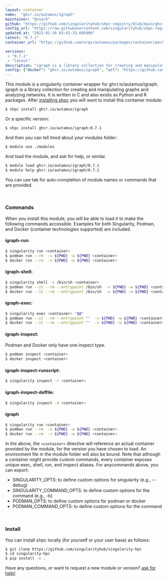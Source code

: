 ```yaml
---
layout: container
name:  "ghcr.io/autamus/igraph"
maintainer: "@vsoch"
github: "https://github.com/singularityhub/shpc-registry/blob/main/ghcr.io/autamus/igraph/container.yaml"
config_url: "https://raw.githubusercontent.com/singularityhub/shpc-registry/main/ghcr.io/autamus/igraph/container.yaml"
updated_at: "2023-01-30 03:42:33.695909"
latest: "0.7.1"
container_url: "https://github.com/orgs/autamus/packages/container/package/igraph"

versions:
 - "0.7.1"
 - "latest"
description: "igraph is a library collection for creating and manipulating graphs and analyzing networks. It is written in C and also exists as Python and R packages."
config: {"docker": "ghcr.io/autamus/igraph", "url": "https://github.com/orgs/autamus/packages/container/package/igraph", "maintainer": "@vsoch", "description": "igraph is a library collection for creating and manipulating graphs and analyzing networks. It is written in C and also exists as Python and R packages.", "latest": {"0.7.1": "sha256:2a6771a24bfc82a73388c410e93db25b0060c7100adaaea9097e92becd56850d"}, "tags": {"0.7.1": "sha256:2a6771a24bfc82a73388c410e93db25b0060c7100adaaea9097e92becd56850d", "latest": "sha256:2a6771a24bfc82a73388c410e93db25b0060c7100adaaea9097e92becd56850d"}}
---
```


This module is a singularity container wrapper for ghcr.io/autamus/igraph.
igraph is a library collection for creating and manipulating graphs and analyzing networks. It is written in C and also exists as Python and R packages.
After [installing shpc](#install) you will want to install this container module:


```bash
$ shpc install ghcr.io/autamus/igraph
```

Or a specific version:

```bash
$ shpc install ghcr.io/autamus/igraph:0.7.1
```

And then you can tell lmod about your modules folder:

```bash
$ module use ./modules
```

And load the module, and ask for help, or similar.

```bash
$ module load ghcr.io/autamus/igraph/0.7.1
$ module help ghcr.io/autamus/igraph/0.7.1
```

You can use tab for auto-completion of module names or commands that are provided.

<br>

### Commands

When you install this module, you will be able to load it to make the following commands accessible.
Examples for both Singularity, Podman, and Docker (container technologies supported) are included.

#### igraph-run:

```bash
$ singularity run <container>
$ podman run --rm  -v ${PWD} -w ${PWD} <container>
$ docker run --rm  -v ${PWD} -w ${PWD} <container>
```

#### igraph-shell:

```bash
$ singularity shell -s /bin/sh <container>
$ podman run --it --rm --entrypoint /bin/sh  -v ${PWD} -w ${PWD} <container>
$ docker run --it --rm --entrypoint /bin/sh  -v ${PWD} -w ${PWD} <container>
```

#### igraph-exec:

```bash
$ singularity exec <container> "$@"
$ podman run --it --rm --entrypoint ""  -v ${PWD} -w ${PWD} <container> "$@"
$ docker run --it --rm --entrypoint ""  -v ${PWD} -w ${PWD} <container> "$@"
```

#### igraph-inspect:

Podman and Docker only have one inspect type.

```bash
$ podman inspect <container>
$ docker inspect <container>
```

#### igraph-inspect-runscript:

```bash
$ singularity inspect -r <container>
```

#### igraph-inspect-deffile:

```bash
$ singularity inspect -d <container>
```



#### igraph

```bash
$ singularity run <container>
$ podman run --rm  -v ${PWD} -w ${PWD} <container>
$ docker run --rm  -v ${PWD} -w ${PWD} <container>
```


In the above, the `<container>` directive will reference an actual container provided
by the module, for the version you have chosen to load. An environment file in the
module folder will also be bound. Note that although a container
might provide custom commands, every container exposes unique exec, shell, run, and
inspect aliases. For anycommands above, you can export:

 - SINGULARITY_OPTS: to define custom options for singularity (e.g., --debug)
 - SINGULARITY_COMMAND_OPTS: to define custom options for the command (e.g., -b)
 - PODMAN_OPTS: to define custom options for podman or docker
 - PODMAN_COMMAND_OPTS: to define custom options for the command

<br>

### Install

You can install shpc locally (for yourself or your user base) as follows:

```bash
$ git clone https://github.com/singularityhub/singularity-hpc
$ cd singularity-hpc
$ pip install -e .
```

Have any questions, or want to request a new module or version? [ask for help!](https://github.com/singularityhub/singularity-hpc/issues)